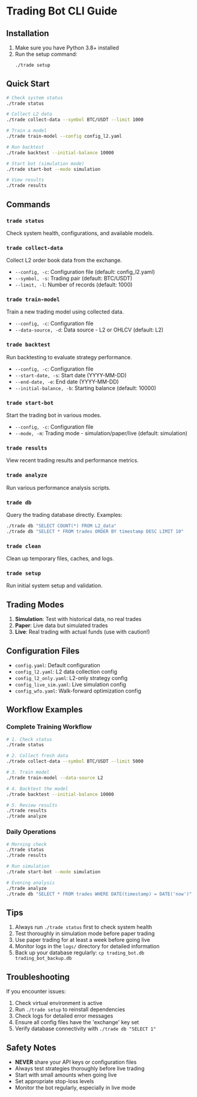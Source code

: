 # Trading Bot CLI Guide

## Installation

1. Make sure you have Python 3.8+ installed
2. Run the setup command:
   ```bash
   ./trade setup
   ```

## Quick Start

```bash
# Check system status
./trade status

# Collect L2 data
./trade collect-data --symbol BTC/USDT --limit 1000

# Train a model
./trade train-model --config config_l2.yaml

# Run backtest
./trade backtest --initial-balance 10000

# Start bot (simulation mode)
./trade start-bot --mode simulation

# View results
./trade results
```

## Commands

### `trade status`
Check system health, configurations, and available models.

### `trade collect-data`
Collect L2 order book data from the exchange.
- `--config, -c`: Configuration file (default: config_l2.yaml)
- `--symbol, -s`: Trading pair (default: BTC/USDT)
- `--limit, -l`: Number of records (default: 1000)

### `trade train-model`
Train a new trading model using collected data.
- `--config, -c`: Configuration file
- `--data-source, -d`: Data source - L2 or OHLCV (default: L2)

### `trade backtest`
Run backtesting to evaluate strategy performance.
- `--config, -c`: Configuration file
- `--start-date, -s`: Start date (YYYY-MM-DD)
- `--end-date, -e`: End date (YYYY-MM-DD)
- `--initial-balance, -b`: Starting balance (default: 10000)

### `trade start-bot`
Start the trading bot in various modes.
- `--config, -c`: Configuration file
- `--mode, -m`: Trading mode - simulation/paper/live (default: simulation)

### `trade results`
View recent trading results and performance metrics.

### `trade analyze`
Run various performance analysis scripts.

### `trade db`
Query the trading database directly.
Examples:
```bash
./trade db "SELECT COUNT(*) FROM L2_data"
./trade db "SELECT * FROM trades ORDER BY timestamp DESC LIMIT 10"
```

### `trade clean`
Clean up temporary files, caches, and logs.

### `trade setup`
Run initial system setup and validation.

## Trading Modes

1. **Simulation**: Test with historical data, no real trades
2. **Paper**: Live data but simulated trades
3. **Live**: Real trading with actual funds (use with caution!)

## Configuration Files

- `config.yaml`: Default configuration
- `config_l2.yaml`: L2 data collection config
- `config_l2_only.yaml`: L2-only strategy config
- `config_live_sim.yaml`: Live simulation config
- `config_wfo.yaml`: Walk-forward optimization config

## Workflow Examples

### Complete Training Workflow
```bash
# 1. Check status
./trade status

# 2. Collect fresh data
./trade collect-data --symbol BTC/USDT --limit 5000

# 3. Train model
./trade train-model --data-source L2

# 4. Backtest the model
./trade backtest --initial-balance 10000

# 5. Review results
./trade results
./trade analyze
```

### Daily Operations
```bash
# Morning check
./trade status
./trade results

# Run simulation
./trade start-bot --mode simulation

# Evening analysis
./trade analyze
./trade db "SELECT * FROM trades WHERE DATE(timestamp) = DATE('now')"
```

## Tips

1. Always run `./trade status` first to check system health
2. Test thoroughly in simulation mode before paper trading
3. Use paper trading for at least a week before going live
4. Monitor logs in the `logs/` directory for detailed information
5. Back up your database regularly: `cp trading_bot.db trading_bot_backup.db`

## Troubleshooting

If you encounter issues:

1. Check virtual environment is active
2. Run `./trade setup` to reinstall dependencies
3. Check logs for detailed error messages
4. Ensure all config files have the 'exchange' key set
5. Verify database connectivity with `./trade db "SELECT 1"`

## Safety Notes

- **NEVER** share your API keys or configuration files
- Always test strategies thoroughly before live trading
- Start with small amounts when going live
- Set appropriate stop-loss levels
- Monitor the bot regularly, especially in live mode